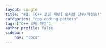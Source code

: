 ```yaml
---
layout: single
title: "#1. [C++ 코딩 패턴] 로지컬 단위(작성중)"
categories: "cpp-coding-pattern"
tag: ["C++ 코딩 패턴"]
author_profile: false
sidebar: 
    nav: "docs"
---
```




